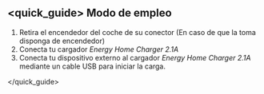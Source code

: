 ## <quick_guide> Modo de empleo

1. Retira el encendedor del coche de su conector (En caso de que la toma disponga de encendedor)
2. Conecta tu cargador *Energy Home Charger 2.1A*
2. Conecta tu dispositivo externo al cargador *Energy Home Charger 2.1A* mediante un cable USB para
iniciar la carga.

</quick_guide>
